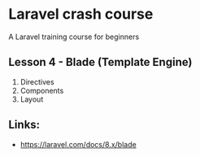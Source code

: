 # Laravel crash course
A Laravel training course for beginners


## Lesson 4 - Blade (Template Engine)
     
1. Directives
2. Components
3. Layout


## Links:
- https://laravel.com/docs/8.x/blade

